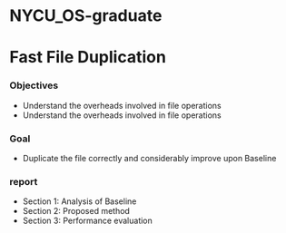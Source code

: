 # NYCU_OS-graduate
# Fast File Duplication
### Objectives
* Understand the overheads involved in file
operations<br>
* Understand the overheads involved in file
operations<br>
### Goal
* Duplicate the file correctly and considerably improve upon Baseline<br>
### report
* Section 1: Analysis of Baseline
* Section 2: Proposed method
* Section 3: Performance evaluation

